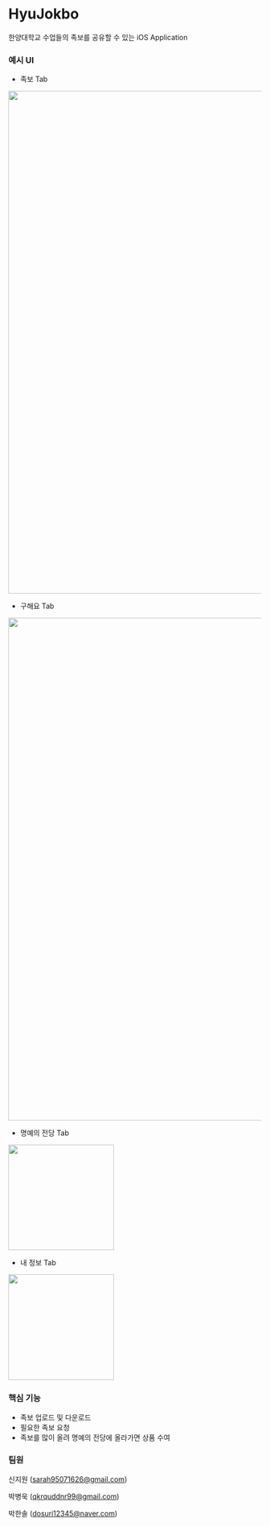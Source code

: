 # HyuJokbo

한양대학교 수업들의 족보를 공유할 수 있는 iOS Application

### 예시 UI

* 족보 Tab

<img src="https://github.com/ProjectInTheClass/HyuJokbo/blob/master/img/족보.png" width="1000px"/>

* 구해요 Tab

<img src="https://github.com/ProjectInTheClass/HyuJokbo/blob/master/img/구해요.png" width="1000px"/>

* 명예의 전당 Tab

<img src="https://github.com/ProjectInTheClass/HyuJokbo/blob/master/img/명예의전당.png" width="210px"/>

* 내 정보 Tab

<img src="https://github.com/ProjectInTheClass/HyuJokbo/blob/master/img/내정보.png" width="210px"/>

### 핵심 기능

* 족보 업로드 및 다운로드
* 필요한 족보 요청
* 족보를 많이 올려 명예의 전당에 올라가면 상품 수여

### 팀원

신지원 (sarah95071626@gmail.com)

박병욱 (qkrquddnr99@gmail.com)

박한솔 (dosuri12345@naver.com)
